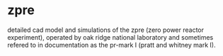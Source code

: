 # zpre
detailed cad model and simulations of the zpre (zero power reactor experiment), operated by oak ridge national laboratory and sometimes refered to in documentation as the pr-mark I (pratt and whitney mark I).
